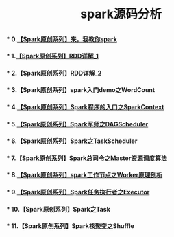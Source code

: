 #                                                    spark源码分析
##                                             
##                                             
##                                             
####         * 0.[【Spark原创系列】来，我教你spark ](https://mp.weixin.qq.com/s?__biz=MzU2NzA3OTEwMg==&mid=2247483663&idx=1&sn=8f98a51b66d08b742484fbb6a0360ef7&chksm=fca3f8decbd471c81a70723a8a408f6c901a723165440cd7b8f6d4415c06944a747052de1082&scene=21#wechat_redirect)   
         
####         * 1.[【Spark原创系列】RDD详解_1](https://mp.weixin.qq.com/s?__biz=MzU2NzA3OTEwMg==&mid=2247483675&idx=1&sn=646f7f7fc6caaabe98c30deec6bec281&chksm=fca3f8cacbd471dc63b35bdc2fd158b52c727ef7678db5b8a300a3f1c63e163a4feaf65fc196&scene=21#wechat_redirect)
         
####         * 2.【Spark原创系列】RDD详解_2
         
####         * 3.【Spark原创系列】spark入门demo之WordCount
         
####         * 4.[【Spark原创系列】Spark程序的入口之SparkContext](https://mp.weixin.qq.com/s?__biz=MzU2NzA3OTEwMg==&mid=2247483722&idx=1&sn=3759f314d7e1ebedb25a34b192e0168a&chksm=fca3f89bcbd4718d4d7aa0540140ec005cd092264ce7b6c335577b9d759563498aab5159d78b&scene=21#wechat_redirect)
         
####         * 5.[【Spark原创系列】Spark军师之DAGScheduler](https://mp.weixin.qq.com/s?__biz=MzU2NzA3OTEwMg==&mid=2247483708&idx=1&sn=e271f3c48af3f2f0499a4a70c5392ed9&chksm=fca3f8edcbd471fb79afede5cf4e29859f8db276f81f08babc6756138b01efc365d3d27c192f&scene=21#wechat_redirect)
         
####         * 6.【Spark原创系列】Spark之TaskScheduler
         
####         * 7.【Spark原创系列】Spark总司令之Master资源调度算法
         
####         * 8.[【Spark原创系列】spark工作节点之Worker原理剖析](https://mp.weixin.qq.com/s?__biz=MzU2NzA3OTEwMg==&mid=2247483760&idx=1&sn=e15aa3ec2ef7b42632aa16d4424e42ef&chksm=fca3f8a1cbd471b7e69c1f0a3d2d0f62750dfb6f97c0c598189e869a7604552ffee34ebaf8fd&scene=21#wechat_redirect)
         
####         * 9.[【Spark原创系列】Spark任务执行者之Executor](https://mp.weixin.qq.com/s?__biz=MzU2NzA3OTEwMg==&mid=2247483746&idx=1&sn=d79585a5f7b040348a622c19311dd6f2&chksm=fca3f8b3cbd471a585afbed49f8a6685fb14243568d948ff1affc1e9adc0deb455379ddf32a4&scene=21#wechat_redirect)
         
####        * 10.【Spark原创系列】Spark之Task
         
####         * 11.【Spark原创系列】Spark核聚变之Shuffle




        
